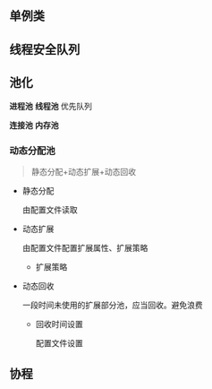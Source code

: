 ## 单例类

## 线程安全队列

## 池化

**进程池**
**线程池**
优先队列

**连接池**
**内存池**

### 动态分配池

> 静态分配+动态扩展+动态回收

- 静态分配

  由配置文件读取

- 动态扩展

  由配置文件配置扩展属性、扩展策略

  - 扩展策略

- 动态回收

  一段时间未使用的扩展部分池，应当回收。避免浪费

  - 回收时间设置

    配置文件设置

## 协程
